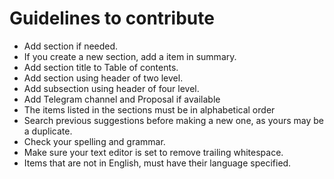# Guidelines to contribute

* Add section if needed.
* If you create a new section, add a item in summary.
* Add section title to Table of contents.
* Add section using header of two level.
* Add subsection using header of four level.
* Add Telegram channel and Proposal if available
* The items listed in the sections must be in alphabetical order
* Search previous suggestions before making a new one, as yours may be a duplicate.
* Check your spelling and grammar.
* Make sure your text editor is set to remove trailing whitespace.
* Items that are not in English, must have their language specified.
